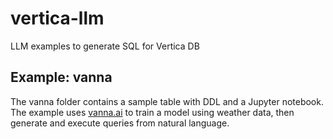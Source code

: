 # vertica-llm
LLM examples to generate SQL for Vertica DB
## Example: vanna
The vanna folder contains a sample table with DDL and a Jupyter notebook.  The example uses [vanna.ai](https://vanna.ai/) to train a model using weather data, then generate and execute queries from natural language.
